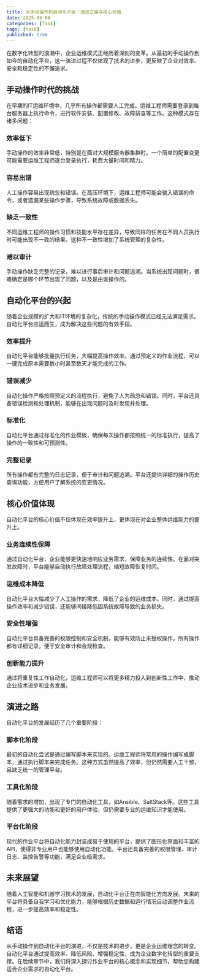 ```yaml
---
title: 从手动操作到自动化平台：演进之路与核心价值
date: 2025-09-06
categories: [Task]
tags: [task]
published: true
---
```


在数字化转型的浪潮中，企业运维模式正经历着深刻的变革。从最初的手动操作到如今的自动化平台，这一演进过程不仅体现了技术的进步，更反映了企业对效率、安全和稳定性的不懈追求。

## 手动操作时代的挑战

在早期的IT运维环境中，几乎所有操作都需要人工完成。运维工程师需要登录到每台服务器上执行命令，进行软件安装、配置修改、故障排查等工作。这种模式存在诸多问题：

### 效率低下

手动操作的效率非常低，特别是在面对大规模服务器集群时。一个简单的配置变更可能需要运维工程师逐台登录执行，耗费大量时间和精力。

### 容易出错

人工操作容易出现疏忽和错误。在高压环境下，运维工程师可能会输入错误的命令，或者遗漏某些操作步骤，导致系统故障或数据丢失。

### 缺乏一致性

不同运维工程师的操作习惯和技能水平存在差异，导致同样的任务在不同人员执行时可能出现不一致的结果。这种不一致性增加了系统管理的复杂性。

### 难以审计

手动操作缺乏完整的记录，难以进行事后审计和问题追溯。当系统出现问题时，很难确定是哪个环节出现了问题，以及是由谁操作的。

## 自动化平台的兴起

随着企业规模的扩大和IT环境的复杂化，传统的手动操作模式已经无法满足需求。自动化平台应运而生，成为解决这些问题的有效手段。

### 效率提升

自动化平台能够批量执行任务，大幅提高操作效率。通过预定义的作业流程，可以一键完成原本需要数小时甚至数天才能完成的工作。

### 错误减少

自动化操作严格按照预定义的流程执行，避免了人为疏忽和错误。同时，平台还具备错误检测和处理机制，能够在出现问题时及时发现并处理。

### 标准化

自动化平台通过标准化的作业模板，确保每次操作都按照统一的标准执行，提高了操作的一致性和可预测性。

### 完整记录

所有操作都有完整的日志记录，便于审计和问题追溯。平台还提供详细的操作历史查询功能，方便用户了解系统的变更情况。

## 核心价值体现

自动化平台的核心价值不仅体现在效率提升上，更体现在对企业整体运维能力的提升上。

### 业务连续性保障

通过自动化平台，企业能够更快速地响应业务需求，保障业务的连续性。在面对突发故障时，平台能够自动执行故障处理流程，缩短故障恢复时间。

### 运维成本降低

自动化平台大幅减少了人工操作的需求，降低了企业的运维成本。同时，通过提高操作效率和减少错误，还能够间接降低因系统故障导致的业务损失。

### 安全性增强

自动化平台具备完善的权限控制和安全机制，能够有效防止未授权操作。所有操作都有详细记录，便于安全审计和合规检查。

### 创新能力提升

通过将重复性工作自动化，运维工程师可以将更多精力投入到创新性工作中，推动企业技术进步和业务发展。

## 演进之路

自动化平台的发展经历了几个重要阶段：

### 脚本化阶段

最初的自动化尝试是通过编写脚本来实现的。运维工程师将常用的操作编写成脚本，通过执行脚本来完成任务。这种方式虽然提高了效率，但仍然需要人工干预，且缺乏统一的管理平台。

### 工具化阶段

随着需求的增加，出现了专门的自动化工具，如Ansible、SaltStack等。这些工具提供了更强大的功能和更好的用户体验，但仍需要专业的运维知识才能使用。

### 平台化阶段

现代的作业平台将自动化能力封装成易于使用的平台，提供了图形化界面和丰富的API，使得非专业用户也能够使用自动化功能。平台还具备完善的权限管理、审计日志、监控告警等功能，满足企业级需求。

## 未来展望

随着人工智能和机器学习技术的发展，自动化平台正在向智能化方向发展。未来的平台将具备自我学习和优化能力，能够根据历史数据和运行情况自动调整作业流程，进一步提高效率和稳定性。

## 结语

从手动操作到自动化平台的演进，不仅是技术的进步，更是企业运维理念的转变。自动化平台通过提高效率、降低风险、增强稳定性，成为企业数字化转型的重要支撑。在后续章节中，我们将深入探讨作业平台的核心概念和实现细节，帮助您构建适合企业需求的自动化平台。